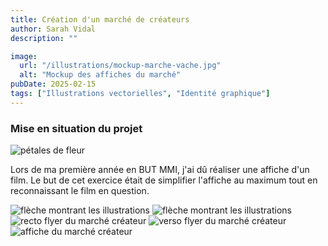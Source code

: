```yaml
---
title: Création d'un marché de créateurs
author: Sarah Vidal
description: ""

image:
  url: "/illustrations/mockup-marche-vache.jpg"
  alt: "Mockup des affiches du marché"
pubDate: 2025-02-15
tags: ["Illustrations vectorielles", "Identité graphique"]
---
```

<section class="flex flex-col items-center gap-16 px-4">
  <div class="flex flex-col gap-6 py-6 justify-center items-center w-full sm:w-2/3">
  <div class="relative">
  <h3 class="text-2xl sm:text-4xl font-passion text-center">Mise en situation du projet</h3>
  <img
          class="w-6 sm:w-8 md:w-10 lg:w-11 left-[99%] sm:left-[99%] bottom-[20%] sm:bottom-[20%] md:bottom-[10%] absolute"
          src="/petales.svg"
          alt="pétales de fleur"
        />
  </div>
    <p class="text-base sm:text-base xl:text-xl text-center">
      Lors de ma première année en BUT MMI, j'ai dû réaliser une affiche d'un film. Le but de cet exercice était de simplifier l'affiche au maximum tout en reconnaissant le film en question.
    </p>
  </div>

  <div class="relative grid grid-cols-1 sm:grid-cols-2 lg:grid-cols-3 gap-5 w-full">
    <img class="absolute md:w-80 bottom-full pb-4 hidden lg:block" src="/illustrations/fleche-flyer.svg" alt="flèche montrant les illustrations">
    <img class="absolute md:w-40 left-[85%] bottom-full pb-4 hidden lg:block" src="/illustrations/fleche-affiche-vache.svg" alt="flèche montrant les illustrations">
    <img class="w-full" src="/illustrations/recto-flyer.jpg" alt="recto flyer du marché créateur">
    <img class="w-full" src="/illustrations/verso-flyer.jpg" alt="verso flyer du marché créateur">
    <img class="w-full" src="/illustrations/affiche.jpg" alt="affiche du marché créateur">
  </div>
</section>